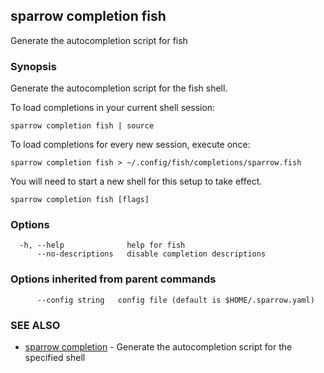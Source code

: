 <!--
SPDX-FileCopyrightText: 2025 Deutsche Telekom IT GmbH

SPDX-License-Identifier: CC-BY-4.0
-->

## sparrow completion fish

Generate the autocompletion script for fish

### Synopsis

Generate the autocompletion script for the fish shell.

To load completions in your current shell session:

	sparrow completion fish | source

To load completions for every new session, execute once:

	sparrow completion fish > ~/.config/fish/completions/sparrow.fish

You will need to start a new shell for this setup to take effect.


```
sparrow completion fish [flags]
```

### Options

```
  -h, --help              help for fish
      --no-descriptions   disable completion descriptions
```

### Options inherited from parent commands

```
      --config string   config file (default is $HOME/.sparrow.yaml)
```

### SEE ALSO

* [sparrow completion](sparrow_completion.md)	 - Generate the autocompletion script for the specified shell

